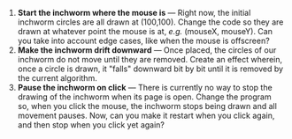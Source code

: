 1. **Start the inchworm where the mouse is** — Right now, the initial inchworm circles are all drawn at (100,100). Change the code so they are drawn at whatever point the mouse is at, *e.g.* (mouseX, mouseY). Can you take into account edge cases, like when the mouse is offscreen?
2. **Make the inchworm drift downward** — Once placed, the circles of our inchworm do not move until they are removed. Create an effect wherein, once a circle is drawn, it "falls" downward bit by bit until it is removed by the current algorithm.
3. **Pause the inchworm on click** — There is currently no way to stop the drawing of the inchworm when its page is open. Change the program so, when you click the mouse, the inchworm stops being drawn and all movement pauses. Now, can you make it restart when you click again, and then stop when you click yet again?
